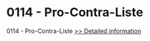 # 0114 - Pro-Contra-Liste
0114 - Pro-Contra-Liste
[>> Detailed information](https://secure.shareit.com/shareit/product.html?productid=300976777&affiliateid=200057808)